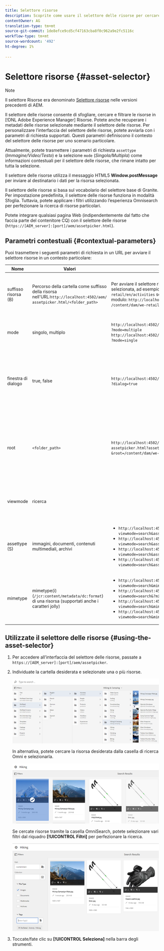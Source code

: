 ```yaml
---
title: Selettore risorse
description: Scoprite come usare il selettore delle risorse per cercare, filtrare, sfogliare e recuperare metadati per risorse all’interno di Adobe Experience Manager (AEM) Assets. Scoprite inoltre come personalizzare l’interfaccia del selettore delle risorse.
contentOwner: AG
translation-type: tm+mt
source-git-commit: 1de8efce9cd5cf47163cba8f0c962a9e2fc5116c
workflow-type: tm+mt
source-wordcount: '492'
ht-degree: 1%

---
```



# Selettore risorse {#asset-selector}

>[!NOTE]
>
>Il selettore Risorse era denominato [Selettore risorse](https://helpx.adobe.com/experience-manager/6-2/assets/using/asset-picker.html) nelle versioni precedenti di AEM.

Il selettore delle risorse consente di sfogliare, cercare e filtrare le risorse in [!DNL Adobe Experience Manager] Risorse. Potete anche recuperare i metadati delle risorse selezionate mediante il selettore delle risorse. Per personalizzare l’interfaccia del selettore delle risorse, potete avviarla con i parametri di richiesta supportati. Questi parametri definiscono il contesto del selettore delle risorse per uno scenario particolare.

Attualmente, potete trasmettere i parametri di richiesta `assettype` (*Immagine/Video/Testo*) e la selezione `mode` (*Singola/Multipla*) come informazioni contestuali per il selettore delle risorse, che rimane intatto per tutta la selezione.

Il selettore delle risorse utilizza il messaggio HTML5 **Window.postMessage** per inviare al destinatario i dati per la risorsa selezionata.

Il selettore delle risorse si basa sul vocabolario del selettore base di Granite. Per impostazione predefinita, il selettore delle risorse funziona in modalità Sfoglia. Tuttavia, potete applicare i filtri utilizzando l’esperienza Omnisearch per perfezionare la ricerca di risorse particolari.

Potete integrare qualsiasi pagina Web (indipendentemente dal fatto che faccia parte del contenitore CQ) con il selettore delle risorse (`https://[AEM_server]:[port]/aem/assetpicker.html`).

## Parametri contestuali {#contextual-parameters}

Puoi trasmettere i seguenti parametri di richiesta in un URL per avviare il selettore risorse in un contesto particolare:

| Nome | Valori | Esempio | Scopo |
|---|---|---|---|
| suffisso risorsa (B) | Percorso della cartella come suffisso della risorsa nell&#39;URL:`http://localhost:4502/aem/`<br>`assetpicker.html/<folder_path>` | Per avviare il selettore risorse con una particolare cartella selezionata, ad esempio con la cartella `/content/dam/we-retail/en/activities` selezionata, l&#39;URL deve essere del modulo: `http://localhost:4502/aem/assetpicker.html`<br>`/content/dam/we-retail/en/activities?assettype=images` | Se al momento dell’avvio del selettore delle risorse è necessario selezionare una determinata cartella, passatela come suffisso di risorsa. |
| mode | singolo, multiplo | `http://localhost:4502/aem/assetpicker.html`<br>`?mode=multiple` <br> `http://localhost:4502/aem/assetpicker.html`<br>`?mode=single` | In modalità multipla, potete selezionare più risorse contemporaneamente utilizzando il selettore delle risorse. |
| finestra di dialogo | true, false | `http://localhost:4502/aem/assetpicker.html`<br>`?dialog=true` | Usate questi parametri per aprire il selettore delle risorse come finestra di dialogo Granite. Questa opzione è applicabile solo quando si avvia il selettore delle risorse tramite Granite Path Field e lo si configura come URL pickerSrc. |
| root | `<folder_path>` | `http://localhost:4502/aem/`<br>`assetpicker.html?assettype=images`<br>`&root=/content/dam/we-retail/en/activities` | Utilizzate questa opzione per specificare la cartella principale per il selettore di risorse. In questo caso, il selettore delle risorse consente di selezionare solo le risorse secondarie (dirette/indirette) sotto la cartella principale. |
| viewmode | ricerca |  | Per avviare il selettore delle risorse in modalità di ricerca, con i parametri relativi al tipo di risorsa e al tipo di mime. |
| assettype (S) | immagini, documenti, contenuti multimediali, archivi | <ul><li>`http://localhost:4502/aem/assetpicker.html?viewmode=search&assettype=images`</li> <li>`http://localhost:4502/aem/assetpicker.html?viewmode=search&assettype=documents`</li> <li>`http://localhost:4502/aem/assetpicker.html?viewmode=search&assettype=multimedia`</li> <li>`http://localhost:4502/aem/assetpicker.html?viewmode=search&assettype=archives`</li> | Utilizzate questa opzione per filtrare i tipi di risorse in base al valore passato. |
| mimetype | mimetype(i) (`/jcr:content/metadata/dc:format`) di una risorsa (supportati anche i caratteri jolly) | <ul><li>`http://localhost:4502/aem/assetpicker.html?viewmode=search&mimetype=image/png`</li>  <li>`http://localhost:4502/aem/assetpicker.html?viewmode=search&?mimetype=*png`</li>  <li>`http://localhost:4502/aem/assetpicker.html?viewmode=search&mimetype=*presentation`</li>  <li>`http://localhost:4502/aem/assetpicker?viewmode=search&mimetype=*presentation&mimetype=*png`</li></ul> | Utilizzatelo per filtrare le risorse in base ai tipi MIME |

## Utilizzate il selettore delle risorse {#using-the-asset-selector}

1. Per accedere all’interfaccia del selettore delle risorse, passate a `https://[AEM_server]:[port]/aem/assetpicker`.
1. Individuate la cartella desiderata e selezionate una o più risorse.

   ![chlimage_1-441](assets/chlimage_1-441.png)

   In alternativa, potete cercare la risorsa desiderata dalla casella di ricerca Omni e selezionarla.

   ![chlimage_1-442](assets/chlimage_1-442.png)

   Se cercate risorse tramite la casella OmniSearch, potete selezionare vari filtri dal riquadro **[!UICONTROL Filtri]** per perfezionare la ricerca.

   ![chlimage_1-443](assets/chlimage_1-443.png)

1. Toccate/fate clic su **[!UICONTROL Seleziona]** nella barra degli strumenti.
